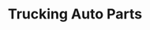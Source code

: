 ---
title: "Trucking Auto Parts"
url: /santa-maria/trucking-auto-parts/
shop: piezas de automóviles
---